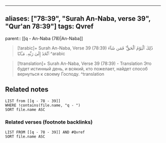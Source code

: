 
---
aliases: ["78:39", "Surah An-Naba, verse 39", "Qur'an 78:39"]
tags: Qvref
---

parent:: [[q - An-Naba (78)|An-Naba]]

> [!arabic]+ Surah An-Naba, Verse 39 (78:39)
> <span class="quran-arabic">ذَٰلِكَ ٱلْيَوْمُ ٱلْحَقُّ ۖ فَمَن شَآءَ ٱتَّخَذَ إِلَىٰ رَبِّهِۦ مَـَٔابًا</span>
^arabic

> [!translation]+ Surah An-Naba, Verse 39 (78:39) - Translation
> Это будет истинный день, и всякий, кто пожелает, найдет способ вернуться к своему Господу.
^translation



## Related notes
```dataview
LIST from [[q - 78 - 39]]
WHERE !contains(file.name, "q - ")
SORT file.name ASC
```

### Related verses (footnote backlinks)
```dataview
LIST FROM [[q - 78 - 39]] AND #Qvref
SORT file.name ASC
```

